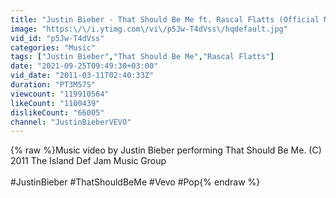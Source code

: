 ```yaml
---
title: "Justin Bieber - That Should Be Me ft. Rascal Flatts (Official Music Video)"
image: "https:\/\/i.ytimg.com\/vi\/p5Jw-T4dVss\/hqdefault.jpg"
vid_id: "p5Jw-T4dVss"
categories: "Music"
tags: ["Justin Bieber","That Should Be Me","Rascal Flatts"]
date: "2021-09-25T09:49:30+03:00"
vid_date: "2011-03-11T02:40:33Z"
duration: "PT3M57S"
viewcount: "119910564"
likeCount: "1100439"
dislikeCount: "66005"
channel: "JustinBieberVEVO"
---
```

{% raw %}Music video by Justin Bieber performing That Should Be Me. (C) 2011 The Island Def Jam Music Group<br /><br />#JustinBieber #ThatShouldBeMe #Vevo #Pop{% endraw %}
